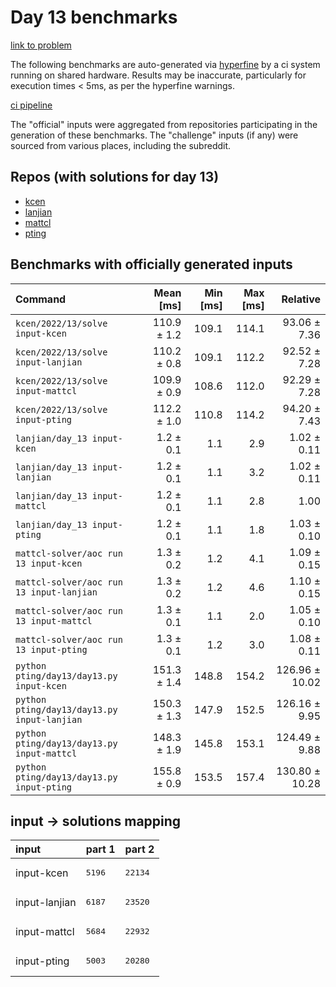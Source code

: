 # Day 13 benchmarks

[link to problem](http://adventofcode.com/2022/day/13)

The following benchmarks are auto-generated via [hyperfine](https://github.com/sharkdp/hyperfine) by a ci system running on shared hardware. Results may be inaccurate, particularly for execution times < 5ms, as per the hyperfine warnings.

[ci pipeline](http://ci.papercode.net:8080/teams/aoc2022/pipelines/aoc-compare-2022)

The "official" inputs were aggregated from repositories participating in the generation of these benchmarks. The "challenge" inputs (if any) were sourced from various places, including the subreddit.

## Repos (with solutions for day 13)


- [kcen](https://github.com/kcen/AdventOfCode)
- [lanjian](https://github.com/LanJian/aoc-2022)
- [mattcl](https://github.com/mattcl/aoc2022)
- [pting](https://github.com/pting/aoc2022)

## Benchmarks with officially generated inputs
| Command | Mean [ms] | Min [ms] | Max [ms] | Relative |
|:---|---:|---:|---:|---:|
| `kcen/2022/13/solve input-kcen` | 110.9 ± 1.2 | 109.1 | 114.1 | 93.06 ± 7.36 |
| `kcen/2022/13/solve input-lanjian` | 110.2 ± 0.8 | 109.1 | 112.2 | 92.52 ± 7.28 |
| `kcen/2022/13/solve input-mattcl` | 109.9 ± 0.9 | 108.6 | 112.0 | 92.29 ± 7.28 |
| `kcen/2022/13/solve input-pting` | 112.2 ± 1.0 | 110.8 | 114.2 | 94.20 ± 7.43 |
| `lanjian/day_13 input-kcen` | 1.2 ± 0.1 | 1.1 | 2.9 | 1.02 ± 0.11 |
| `lanjian/day_13 input-lanjian` | 1.2 ± 0.1 | 1.1 | 3.2 | 1.02 ± 0.11 |
| `lanjian/day_13 input-mattcl` | 1.2 ± 0.1 | 1.1 | 2.8 | 1.00 |
| `lanjian/day_13 input-pting` | 1.2 ± 0.1 | 1.1 | 1.8 | 1.03 ± 0.10 |
| `mattcl-solver/aoc run 13 input-kcen` | 1.3 ± 0.2 | 1.2 | 4.1 | 1.09 ± 0.15 |
| `mattcl-solver/aoc run 13 input-lanjian` | 1.3 ± 0.2 | 1.2 | 4.6 | 1.10 ± 0.15 |
| `mattcl-solver/aoc run 13 input-mattcl` | 1.3 ± 0.1 | 1.1 | 2.0 | 1.05 ± 0.10 |
| `mattcl-solver/aoc run 13 input-pting` | 1.3 ± 0.1 | 1.2 | 3.0 | 1.08 ± 0.11 |
| `python pting/day13/day13.py input-kcen` | 151.3 ± 1.4 | 148.8 | 154.2 | 126.96 ± 10.02 |
| `python pting/day13/day13.py input-lanjian` | 150.3 ± 1.3 | 147.9 | 152.5 | 126.16 ± 9.95 |
| `python pting/day13/day13.py input-mattcl` | 148.3 ± 1.9 | 145.8 | 153.1 | 124.49 ± 9.88 |
| `python pting/day13/day13.py input-pting` | 155.8 ± 0.9 | 153.5 | 157.4 | 130.80 ± 10.28 |

## input -> solutions mapping
|input|part 1|part 2|
|:---|:---|:---|
|input-kcen|<pre>5196</pre>|<pre>22134</pre>|
|input-lanjian|<pre>6187</pre>|<pre>23520</pre>|
|input-mattcl|<pre>5684</pre>|<pre>22932</pre>|
|input-pting|<pre>5003</pre>|<pre>20280</pre>|
